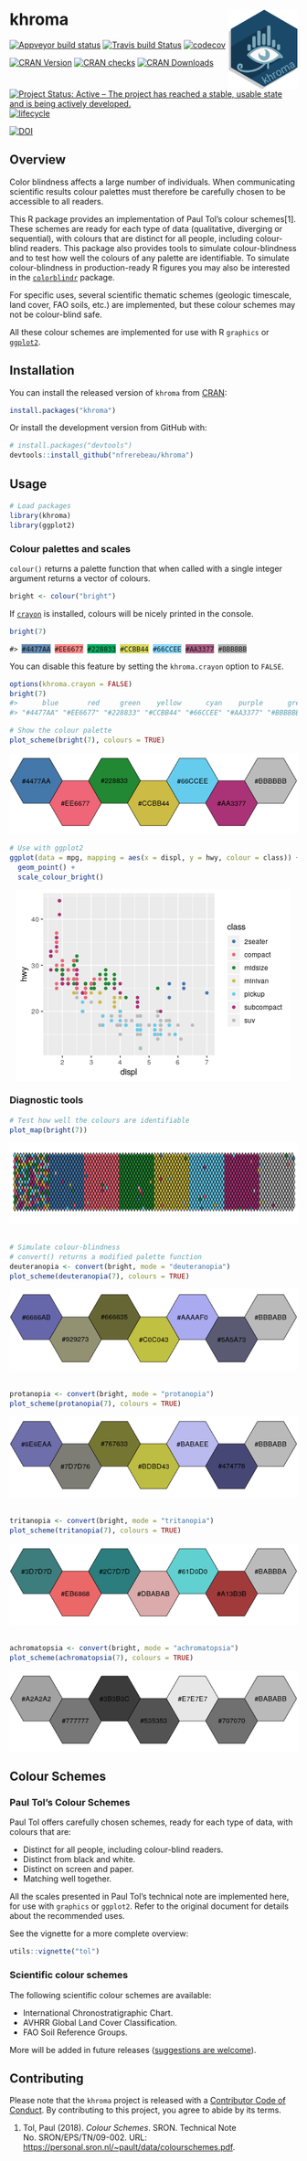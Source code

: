 
<!-- README.md is generated from README.Rmd. Please edit that file -->

<STYLE type='text/css' scoped>
PRE.fansi SPAN {padding-top: .25em; padding-bottom: .25em};
</STYLE>

# khroma <img width=120px src="man/figures/logo.png" align="right" />

[![Appveyor build
status](https://ci.appveyor.com/api/projects/status/d4hib2u0jqsup0ln/branch/master?svg=true)](https://ci.appveyor.com/project/nfrerebeau/khroma/branch/master)
[![Travis build
Status](https://travis-ci.org/nfrerebeau/khroma.svg?branch=master)](https://travis-ci.org/nfrerebeau/khroma)
[![codecov](https://codecov.io/gh/nfrerebeau/khroma/branch/master/graph/badge.svg)](https://codecov.io/gh/nfrerebeau/khroma)

[![CRAN
Version](http://www.r-pkg.org/badges/version/khroma)](https://cran.r-project.org/package=khroma)
[![CRAN
checks](https://cranchecks.info/badges/worst/khroma)](https://cran.r-project.org/web/checks/check_results_khroma.html)
[![CRAN
Downloads](http://cranlogs.r-pkg.org/badges/khroma)](https://cran.r-project.org/package=khroma)

[![Project Status: Active – The project has reached a stable, usable
state and is being actively
developed.](https://www.repostatus.org/badges/latest/active.svg)](https://www.repostatus.org/#active)
[![lifecycle](https://img.shields.io/badge/lifecycle-stable-brightgreen.svg)](https://www.tidyverse.org/lifecycle/#stable)

[![DOI](https://zenodo.org/badge/DOI/10.5281/zenodo.1472077.svg)](https://doi.org/10.5281/zenodo.1472077)

## Overview

Color blindness affects a large number of individuals. When
communicating scientific results colour palettes must therefore be
carefully chosen to be accessible to all readers.

This R package provides an implementation of Paul Tol’s colour
schemes\[1\]. These schemes are ready for each type of data
(qualitative, diverging or sequential), with colours that are distinct
for all people, including colour-blind readers. This package also
provides tools to simulate colour-blindness and to test how well the
colours of any palette are identifiable. To simulate colour-blindness in
production-ready R figures you may also be interested in the
[`colorblindr`](https://github.com/clauswilke/colorblindr) package.

For specific uses, several scientific thematic schemes (geologic
timescale, land cover, FAO soils, etc.) are implemented, but these
colour schemes may not be colour-blind safe.

All these colour schemes are implemented for use with R `graphics` or
[`ggplot2`](https://github.com/tidyverse/ggplot2).

## Installation

You can install the released version of `khroma` from
[CRAN](https://CRAN.R-project.org):

``` r
install.packages("khroma")
```

Or install the development version from GitHub with:

``` r
# install.packages("devtools")
devtools::install_github("nfrerebeau/khroma")
```

## Usage

``` r
# Load packages
library(khroma)
library(ggplot2)
```

### Colour palettes and scales

`colour()` returns a palette function that when called with a single
integer argument returns a vector of colours.

``` r
bright <- colour("bright")
```

If [`crayon`](https://github.com/r-lib/crayon) is installed, colours
will be nicely printed in the
console.

``` r
bright(7)
```

<PRE class="fansi fansi-output"><CODE>#&gt; <span style='background-color: #5F87AF;'>#4477AA</span><span> </span><span style='background-color: #FF8787;'>#EE6677</span><span> </span><span style='background-color: #00AF5F;'>#228833</span><span> </span><span style='background-color: #D7D75F;'>#CCBB44</span><span> </span><span style='background-color: #87D7FF;'>#66CCEE</span><span> </span><span style='background-color: #AF5F87;'>#AA3377</span><span> </span><span style='background-color: #B2B2B2;'>#BBBBBB</span><span>
</span></CODE></PRE>

You can disable this feature by setting the `khroma.crayon` option to
`FALSE`.

``` r
options(khroma.crayon = FALSE)
bright(7)
#>      blue       red     green    yellow      cyan    purple      grey 
#> "#4477AA" "#EE6677" "#228833" "#CCBB44" "#66CCEE" "#AA3377" "#BBBBBB"
```

``` r
# Show the colour palette
plot_scheme(bright(7), colours = TRUE)
```

<img src="man/figures/README-show-1.png" style="display: block; margin: auto;" />

``` r
# Use with ggplot2
ggplot(data = mpg, mapping = aes(x = displ, y = hwy, colour = class)) +
  geom_point() +
  scale_colour_bright()
```

<img src="man/figures/README-usage-ggplot2-1.png" style="display: block; margin: auto;" />

### Diagnostic tools

``` r
# Test how well the colours are identifiable
plot_map(bright(7))
```

<img src="man/figures/README-usage-colourblind-1.png" style="display: block; margin: auto;" />

``` r

# Simulate colour-blindness
# convert() returns a modified palette function
deuteranopia <- convert(bright, mode = "deuteranopia")
plot_scheme(deuteranopia(7), colours = TRUE)
```

<img src="man/figures/README-usage-colourblind-2.png" style="display: block; margin: auto;" />

``` r

protanopia <- convert(bright, mode = "protanopia")
plot_scheme(protanopia(7), colours = TRUE)
```

<img src="man/figures/README-usage-colourblind-3.png" style="display: block; margin: auto;" />

``` r

tritanopia <- convert(bright, mode = "tritanopia")
plot_scheme(tritanopia(7), colours = TRUE)
```

<img src="man/figures/README-usage-colourblind-4.png" style="display: block; margin: auto;" />

``` r

achromatopsia <- convert(bright, mode = "achromatopsia")
plot_scheme(achromatopsia(7), colours = TRUE)
```

<img src="man/figures/README-usage-colourblind-5.png" style="display: block; margin: auto;" />

## Colour Schemes

### Paul Tol’s Colour Schemes

Paul Tol offers carefully chosen schemes, ready for each type of data,
with colours that are:

  - Distinct for all people, including colour-blind readers.
  - Distinct from black and white.
  - Distinct on screen and paper.
  - Matching well together.

All the scales presented in Paul Tol’s technical note are implemented
here, for use with `graphics` or `ggplot2`. Refer to the original
document for details about the recommended uses.

See the vignette for a more complete overview:

``` r
utils::vignette("tol")
```

### Scientific colour schemes

The following scientific colour schemes are available:

  - International Chronostratigraphic Chart.
  - AVHRR Global Land Cover Classification.
  - FAO Soil Reference Groups.

More will be added in future releases ([suggestions are
welcome](https://github.com/nfrerebeau/khroma/issues)).

## Contributing

Please note that the `khroma` project is released with a [Contributor
Code of
Conduct](https://github.com/nfrerebeau/khroma/blob/master/.github/CODE_OF_CONDUCT.md).
By contributing to this project, you agree to abide by its terms.

1.  Tol, Paul (2018). *Colour Schemes*. SRON. Technical Note
    No. SRON/EPS/TN/09-002. URL:
    <https://personal.sron.nl/~pault/data/colourschemes.pdf>.
